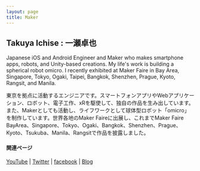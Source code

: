 ```yaml
---
layout: page
title: Maker
---
```


## Takuya Ichise : 一瀬卓也
Japanese iOS and Android Engineer and Maker who makes smartphone apps, robots, and Unity-based creations. My life's work is building a spherical robot omicro.
I recently exhibited at Maker Faire in Bay Area, Singapore, Tokyo, Ogaki, Taipei, Bangkok, Shenzhen, Prague, Kyoto, Rangsit, and Manila.

東京を拠点に活動するエンジニアです。スマートフォンアプリやWebアプリケーション、ロボット、電子工作、xRを駆使して、独自の作品を生み出しています。
また、Makerとしても活動し、ライフワークとして球体型ロボット「omicro」を制作しています。世界各地のMaker Faireに出展し、これまでMaker Faire BayArea、Singapore、Tokyo、Ogaki、Bangkok、Shenzhen、Prague、Kyoto、Tsukuba、Manila、Rangsitで作品を披露しました。

#### 関連ページ
<a href="http://bit.ly/3rao0nP">YouTube</a> | <a href="https://twitter.com/tichise">Twitter</a> | <a href="https://www.facebook.com/tichise">facebook</a> | <a href="https://medium.com/tichise">Blog</a>